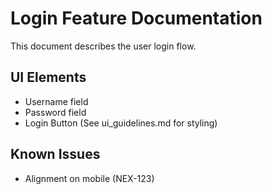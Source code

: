 # Login Feature Documentation

This document describes the user login flow.

## UI Elements

- Username field
- Password field
- Login Button (See ui_guidelines.md for styling)

## Known Issues

- Alignment on mobile (NEX-123)
